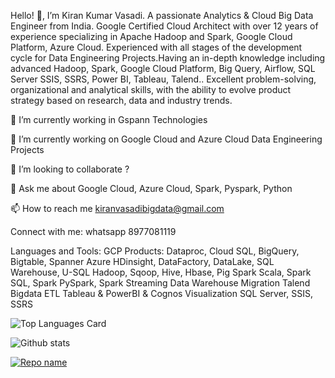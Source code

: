 Hello! 👋, I’m Kiran Kumar Vasadi. A passionate Analytics & Cloud Big Data Engineer from India. Google Certified Cloud Architect with over 12 years of experience specializing in Apache Hadoop and Spark, Google Cloud Platform, Azure Cloud. Experienced with all stages of the development cycle for Data Engineering Projects.Having an in-depth knowledge including advanced Hadoop, Spark, Google Cloud Platform, Big Query, Airflow, SQL Server SSIS, SSRS, Power BI, Tableau, Talend.. Excellent problem-solving, organizational and analytical skills, with the ability to evolve product strategy based on research, data and industry trends.

🔭 I’m currently working in Gspann Technologies

🌱 I’m currently working on Google Cloud and Azure Cloud Data Engineering Projects

👯 I’m looking to collaborate ?

💬 Ask me about Google Cloud, Azure Cloud, Spark, Pyspark, Python

📫 How to reach me kiranvasadibigdata@gmail.com

Connect with me:
whatsapp 8977081119

Languages and Tools:
GCP Products: Dataproc, Cloud SQL, BigQuery, Bigtable, Spanner
Azure HDinsight, DataFactory, DataLake, SQL Warehouse, U-SQL
Hadoop, Sqoop, Hive, Hbase, Pig
Spark Scala, Spark SQL, Spark PySpark, Spark Streaming
Data Warehouse Migration
Talend Bigdata ETL
Tableau & PowerBI & Cognos Visualization
SQL Server, SSIS, SSRS

![Top Languages Card](https://github-readme-stats.vercel.app/api/top-langs/?username=kiranvasadi&layout=compact)

![Github stats](https://github-readme-stats.vercel.app/api?username=kiranvasadi&theme=default&show_icons=true&count_private=true)

[![Repo name](https://github-readme-stats.vercel.app/api/pin/?username=kiranvasadi&repo=repo-name)](https://github.com/yourusername/repo-name)
